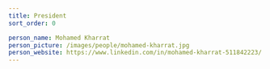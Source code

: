 ```yaml
---
title: President
sort_order: 0

person_name: Mohamed Kharrat
person_picture: /images/people/mohamed-kharrat.jpg
person_website: https://www.linkedin.com/in/mohamed-kharrat-511842223/
---
```

